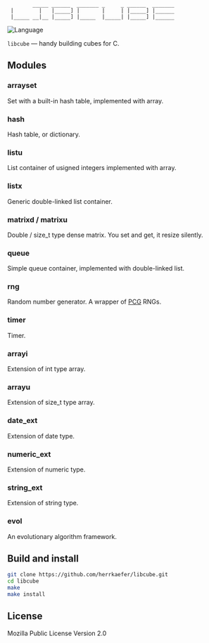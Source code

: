             _____ ______  _______ _     _ ______  _______
     |        |   |_____] |       |     | |_____] |______
     |_____ __|__ |_____] |_____  |_____| |_____] |______

![Language](https://img.shields.io/badge/language-C-lightgrey.svg?style=flat)

``libcube`` — handy building cubes for C.

## Modules

### arrayset

Set with a built-in hash table, implemented with array.

### hash

Hash table, or dictionary.

### listu

List container of usigned integers implemented with array.

### listx

Generic double-linked list container.

### matrixd / matrixu

Double / size_t type dense matrix. You set and get, it resize silently.

### queue

Simple queue container, implemented with double-linked list.

### rng

Random number generator. A wrapper of [PCG](http://www.pcg-random.org/) RNGs.

### timer

Timer.

### arrayi

Extension of int type array.

### arrayu

Extension of size_t type array.

### date_ext

Extension of date type.

### numeric_ext

Extension of numeric type.

### string_ext

Extension of string type.

### evol

An evolutionary algorithm framework.

## Build and install

```sh
git clone https://github.com/herrkaefer/libcube.git
cd libcube
make
make install
```

## License

Mozilla Public License Version 2.0
